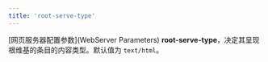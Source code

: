 ```yaml
---
title: 'root-serve-type'
---
```


[网页服务器配置参数](WebServer Parameters) **root-serve-type**，决定其呈现根维基的条目的内容类型。默认值为 `text/html`。